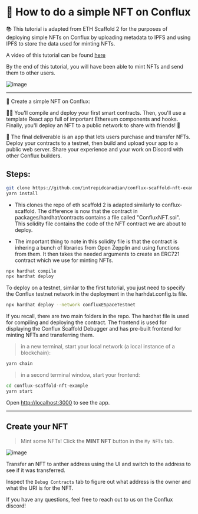 # 🚩 How to do a simple NFT on Conflux

📚 This tutorial is adapted from ETH Scaffold 2 for the purposes of deploying simple NFTs on Conflux by uploading metadata to IPFS and using IPFS to store the data used for minting NFTs.

A video of this tutorial can be found [here](https://www.youtube.com/watch?v=sj2ph_ctQUg)

By the end of this tutorial, you will have been able to mint NFTs and send them to other users.

![image](https://raw.githubusercontent.com/intrepidcanadian/conflux-scaffold-nft-example/challenge-0-simple-nft/packages/nextjs/public/Home.png)

---

🎫 Create a simple NFT on Conflux:

👷‍♀️ You'll compile and deploy your first smart contracts. Then, you'll use a template React app full of important Ethereum components and hooks. Finally, you'll deploy an NFT to a public network to share with friends! 🚀

🌟 The final deliverable is an app that lets users purchase and transfer NFTs. Deploy your contracts to a testnet, then build and upload your app to a public web server. Share your experience and your work on Discord with other Conflux builders.

## Steps:

```sh
git clone https://github.com/intrepidcanadian/conflux-scaffold-nft-example
yarn install
```

- This clones the repo of eth scaffold 2 is adapted similarly to conflux-scaffold. The difference is now that the contract in packages/hardhat/contracts contains a file called "ConfluxNFT.sol". This solidity file contains the code of the NFT contract we are about to deploy.

- The important thing to note in this solidity file is that the contract is inhering a bunch of libraries from Open Zepplin and using functions from them. It then takes the needed arguments to create an ERC721 contract which we use for minting NFTs. 

```sh
npx hardhat compile
npx hardhat deploy
```

To deploy on a testnet, similar to the first tutorial, you just need to specify the Conflux testnet network in the deployment in the harhdat.config.ts file.

```sh
npx hardhat deploy --network confluxESpaceTestnet
```

If you recall, there are two main folders in the repo. The hardhat file is used for compiling and deploying the contract. The frontend is used for displaying the Conflux Scaffold Debugger and has pre-built frontend for minting NFTs and transferring them.

> in a new terminal, start your local network (a local instance of a blockchain):

```sh
yarn chain
```

> in a second terminal window, start your frontend:

```sh
cd conflux-scaffold-nft-example
yarn start
```

Open [http://localhost:3000](http://localhost:3000) to see the app.

---

## Create your NFT

> Mint some NFTs! Click the **MINT NFT** button in the `My NFTs` tab.

![image](https://raw.githubusercontent.com/intrepidcanadian/conflux-scaffold-nft-example/challenge-0-simple-nft/packages/nextjs/public/NFTExample.png)

Transfer an NFT to anther address using the UI and switch to the address to see if it was transferred.

Inspect the `Debug Contracts` tab to figure out what address is the owner and what the URI is for the NFT.

If you have any questions, feel free to reach out to us on the Conflux discord!
